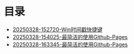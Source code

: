 # 目录
- [20250328-152720-Win时间戳快捷键](20250328-152720-Win时间戳快捷键)
- [20250328-154025-最简洁的使用Github-Pages](20250328-154025-最简洁的使用Github-Pages)
- [20250328-163345-最简洁的使用Github-Pages](20250328-163345-最简洁的使用Github-Pages)